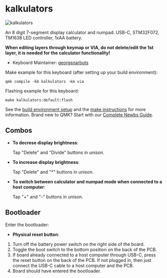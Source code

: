 # kalkulators

![kalkulators](https://i.imgur.com/hodQbV1.jpeg)

An 8 digit 7-segment display calculator and numpad. 
USB-C, STM32F072, TM1638 LED controller, 1xAA battery.

**When editing layers through keymap or VIA, do not delete/edit the 1st layer, it is needed for the calculator functionality!**

* Keyboard Maintainer: [georgsnarbuts](https://github.com/georgsnarbuts)

Make example for this keyboard (after setting up your build environment):

    qmk compile -kb kalkulators -km via

Flashing example for this keyboard:

    make kalkulators:default:flash

See the [build environment setup](https://docs.qmk.fm/#/getting_started_build_tools) and the [make instructions](https://docs.qmk.fm/#/getting_started_make_guide) for more information. Brand new to QMK? Start with our [Complete Newbs Guide](https://docs.qmk.fm/#/newbs).

## Combos

* **To decrese display brightness**: 

    Tap "Delete" and "Divide" buttons in unison.

* **To increase display brightness**: 

    Tap "Delete" and "*" buttons in unison.

* **To switch between calculator and numpad mode when connected to a host computer**: 

    Tap "+" and "-" buttons in unison.

## Bootloader

Enter the bootloader:

* **Physical reset button**:

1) Turn off the battery power switch on the right side of the board.
2) Toggle the boot switch to the bottom position on the back of the PCB.
3) If board already connected to a host computer through USB-C, press the reset button on the back of the PCB. If not plugged in, then just connect the USB-C cable to a host computer and the PCB.
4) Board should have entered the bootloader.

